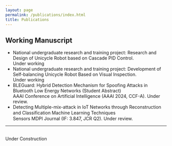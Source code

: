 ```yaml
---
layout: page
permalink: /publications/index.html
title: Publications
---
```



## Working Manuscript

- National undergraduate research and training project: Research and Design of Unicycle Robot based on Cascade PID Control.<br>Under working
- National undergraduate research and training project: Development of Self-balancing Unicycle Robot Based on Visual Inspection.<br>Under working
- BLEGuard: Hybrid Detection Mechanism for Spoofing Attacks in Bluetooth Low Energy Networks (Student Abstract)<br>AAAI Conference on Artificial Intelligence (AAAI 2024, CCF-A). Under review.<br>
- Detecting Multiple-mix-attack in IoT Networks through Reconstruction and Classiﬁcation Machine Learning Techniques<br>Sensors MDPI Journal (IF: 3.847, JCR Q2). Under review.<br>

---
<br>Under Construction